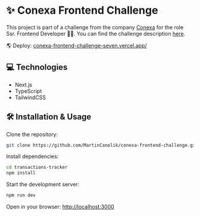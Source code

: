 # ✨ Conexa Frontend Challenge

This project is part of a challenge from the company [Conexa](https://conexa.ai/) for the role Ssr. Frontend Developer 👨‍💻. You can find the challenge description [here](https://conexatech.notion.site/Ssr-Frontend-Developer-NextJS-7bb4bd04d278424b90101f28bae5a84b).

🌎 Deploy: [conexa-frontend-challenge-seven.vercel.app/](https://conexa-frontend-challenge-seven.vercel.app/)

## 💻 Technologies

- Next.js
- TypeScript
- TailwindCSS

## 🛠 Installation & Usage

Clone the repository:

```bash
git clone https://github.com/MartinCanolik/conexa-frontend-challenge.git
```

Install dependencies:

```bash
cd transactions-tracker
npm install
```

Start the development server:

```bash
npm run dev
```

Open in your browser: [http://localhost:3000](http://localhost:3000)
